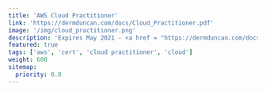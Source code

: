 ```yaml
---
title: 'AWS Cloud Practitioner'
link: 'https://dermduncan.com/docs/Cloud_Practitioner.pdf'
image: '/img/cloud_practitioner.png'
description: 'Expires May 2021 - <a href = "https://dermduncan.com/docs/Cloud_Practitioner.pdf">View Certificate</a>'
featured: true
tags: ['aws', 'cert', 'cloud practitioner', 'cloud']
weight: 600
sitemap:
  priority: 0.8
---
```

